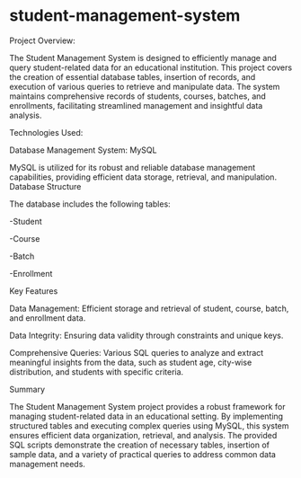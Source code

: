 # student-management-system

Project Overview:

The Student Management System is designed to efficiently manage and query student-related data for an educational institution. This project covers the creation of essential database tables, insertion of records, and execution of various queries to retrieve and manipulate data. The system maintains comprehensive records of students, courses, batches, and enrollments, facilitating streamlined management and insightful data analysis.

Technologies Used:

Database Management System: MySQL

MySQL is utilized for its robust and reliable database management capabilities, providing efficient data storage, retrieval, and manipulation.
Database Structure

The database includes the following tables:

 -Student

 -Course

 -Batch

 -Enrollment

Key Features

Data Management: Efficient storage and retrieval of student, course, batch, and enrollment data.

Data Integrity: Ensuring data validity through constraints and unique keys.

Comprehensive Queries: Various SQL queries to analyze and extract meaningful insights from the data, such as student age, city-wise distribution, and students with specific criteria.

Summary

The Student Management System project provides a robust framework for managing student-related data in an educational setting. By implementing structured tables and executing complex queries using MySQL, this system ensures efficient data organization, retrieval, and analysis. The provided SQL scripts demonstrate the creation of necessary tables, insertion of sample data, and a variety of practical queries to address common data management needs.
